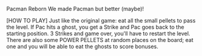 Pacman Reborn
We made Pacman but better (maybe)!

[HOW TO PLAY] Just like the original game: eat all the small pellets to pass the level. If Pac hits a ghost, you get a Strike and Pac goes back to the starting position. 3 Strikes and game over, you'll have to restart the level. There are also some POWER PELLETS at random places on the board; eat one and you will be able to eat the ghosts to score bonuses.
